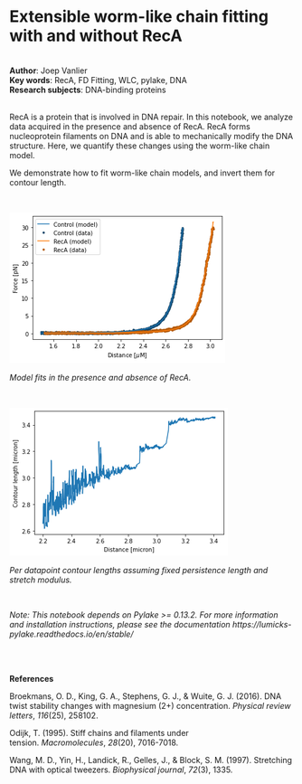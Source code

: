 <h1>Extensible worm-like chain fitting with and without RecA</h1><br>
<b>Author</b>: Joep Vanlier<br>
<b>Key words</b>: RecA, FD Fitting, WLC, pylake, DNA<br>
<b>Research subjects</b>: DNA-binding proteins<br>
<br>
<p>RecA is a protein that is involved in DNA repair. In this notebook, we analyze data acquired in the presence and absence of RecA. RecA forms nucleoprotein filaments on DNA and is able to mechanically modify the DNA structure. Here, we quantify these changes using the worm-like chain model.</p><p>We demonstrate how to fit worm-like chain models, and invert them for contour length.</p><p><br></p><div class="se-component se-image-container __se__float-none"><figure style="margin: 0px;"><img src="img0.png" alt="" data-rotate="" data-proportion="true" data-rotatex="" data-rotatey="" data-size="," data-align="none" data-percentage="auto,auto" data-file-name="Figure1.png" data-file-size="19733" data-origin="," style="" data-index="0"></figure></div><p><em>Model fits in the presence and absence of RecA.</em></p><p><em><br></em></p><div class="se-component se-image-container __se__float-none"><figure style="margin: 0px;"><img src="img1.png" alt="" data-rotate="" data-proportion="true" data-rotatex="" data-rotatey="" data-size="," data-align="none" data-percentage="auto,auto" data-file-name="Figure2.png" data-file-size="16693" data-origin="," style="" data-index="1"></figure></div><p>​<em>Per datapoint contour lengths assuming fixed persistence length and stretch modulus.</em>​</p><p><br></p><p>​<em>Note: This notebook depends on Pylake &gt;= 0.13.2. For more information and installation instructions, please see the documentation https://lumicks-pylake.readthedocs.io/en/stable/</em>​</p><p><br></p><p><br><strong>References</strong></p><p>Broekmans, O. D., King, G. A., Stephens, G. J., &amp; Wuite, G. J. (2016). DNA twist stability changes with magnesium (2+) concentration.&nbsp;<em>Physical review letters</em>,&nbsp;<em>116</em>(25), 258102.</p><p>Odijk, T. (1995). Stiff chains and filaments under tension.&nbsp;<em>Macromolecules</em>,&nbsp;<em>28</em>(20), 7016-7018.</p><p></p><p>Wang, M. D., Yin, H., Landick, R., Gelles, J., &amp; Block, S. M. (1997). Stretching DNA with optical tweezers.&nbsp;<em>Biophysical journal</em>,&nbsp;<em>72</em>(3), 1335.</p><br><br>
<br>

